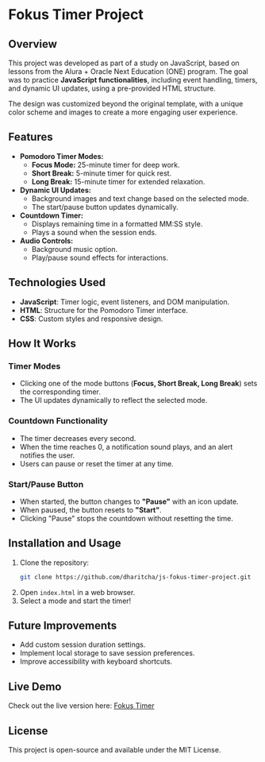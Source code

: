 # Fokus Timer Project

## Overview
This project was developed as part of a study on JavaScript, based on lessons from the Alura + Oracle Next Education (ONE) program. The goal was to practice **JavaScript functionalities**, including event handling, timers, and dynamic UI updates, using a pre-provided HTML structure.

The design was customized beyond the original template, with a unique color scheme and images to create a more engaging user experience.

## Features
- **Pomodoro Timer Modes:**
  - **Focus Mode:** 25-minute timer for deep work.
  - **Short Break:** 5-minute timer for quick rest.
  - **Long Break:** 15-minute timer for extended relaxation.
- **Dynamic UI Updates:**
  - Background images and text change based on the selected mode.
  - The start/pause button updates dynamically.
- **Countdown Timer:**
  - Displays remaining time in a formatted MM:SS style.
  - Plays a sound when the session ends.
- **Audio Controls:**
  - Background music option.
  - Play/pause sound effects for interactions.

## Technologies Used
- **JavaScript**: Timer logic, event listeners, and DOM manipulation.
- **HTML**: Structure for the Pomodoro Timer interface.
- **CSS**: Custom styles and responsive design.

## How It Works
### Timer Modes
- Clicking one of the mode buttons (**Focus, Short Break, Long Break**) sets the corresponding timer.
- The UI updates dynamically to reflect the selected mode.

### Countdown Functionality
- The timer decreases every second.
- When the time reaches 0, a notification sound plays, and an alert notifies the user.
- Users can pause or reset the timer at any time.

### Start/Pause Button
- When started, the button changes to **"Pause"** with an icon update.
- When paused, the button resets to **"Start"**.
- Clicking "Pause" stops the countdown without resetting the time.

## Installation and Usage
1. Clone the repository:
   ```sh
   git clone https://github.com/dharitcha/js-fokus-timer-project.git
   ```
2. Open `index.html` in a web browser.
3. Select a mode and start the timer!

## Future Improvements
- Add custom session duration settings.
- Implement local storage to save session preferences.
- Improve accessibility with keyboard shortcuts.

## Live Demo
Check out the live version here: [Fokus Timer](https://dharitcha.github.io/fokus/) 

## License
This project is open-source and available under the MIT License.


